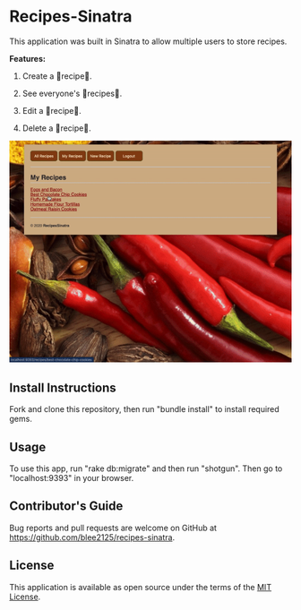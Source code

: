 # Recipes-Sinatra

This application was built in Sinatra to allow multiple users to store recipes.

**Features:**
1. Create a 🥩recipe🍳.

2. See everyone's 🍚recipes🍣.

3. Edit a 🍪recipe🥗.

4. Delete a 🌮recipe🌯.

![edit gif](https://github.com/blee2125/recipes-sinatra/blob/master/edit%20recipe.gif)

## Install Instructions

Fork and clone this repository, then run "bundle install" to install required gems.

## Usage

To use this app, run "rake db:migrate" and then run "shotgun". Then go to "localhost:9393" in your browser.

## Contributor's Guide

Bug reports and pull requests are welcome on GitHub at https://github.com/blee2125/recipes-sinatra.

## License

This application is available as open source under the terms of the [MIT License](https://opensource.org/licenses/MIT).
